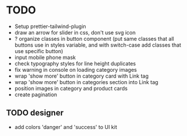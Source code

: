 # TODO

- Setup prettier-tailwind-plugin
- draw an arrow for slider in css, don't use svg icon
- ? organize classes in button component (put same classes that all buttons use in styles variable, and with switch-case add classes that use specific button)
- input mobile phone mask
- check typography styles for line height duplicates
- fix warning in console on loading category images
- wrap 'show more' button in category card with Link tag
- wrap 'show more' button in categories section into Link tag
- position images in category and product cards
- create pagination

## TODO designer

- add colors 'danger' and 'success' to UI kit
